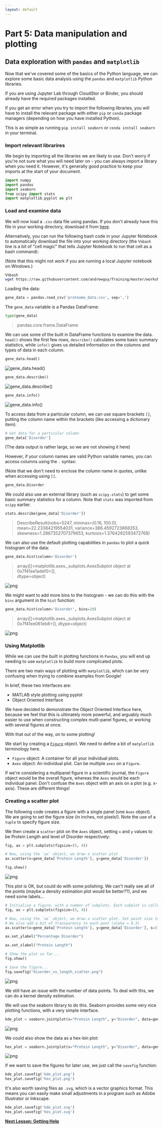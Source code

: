 ```yaml
---
layout: default
---
```

# Part 5: Data manipulation and plotting

## Data exploration with `pandas` and `matplotlib`

Now that we've covered some of the basics of the Python language, we can explore some basic data analysis using the `pandas` and `matplotlib` Python libraries.

If you are using Jupyter Lab through CloudStor or Binder, you should already have the required packages installed.

If you get an error when you try to import the following libraries, you will have to install the relevant package with either `pip` or `conda` package managers (depending on how you have installed Python).

This is as simple as running `pip install seaborn` or `conda install seaborn` in your terminal.




### Import relevant librarires

We begin by importing all the libraries we are likely to use. Don't worry if you're not sure what you will need later on - you can always import a library when you need it. However, it's generally good practice to keep your imports at the start of your document.


```python
import numpy
import pandas
import seaborn
from scipy import stats
import matplotlib.pyplot as plt
```

### Load and examine data

We will now load a `.csv` data file using pandas. If you don't already have this file in your working directory, download it from [here](https://raw.githubusercontent.com/andrewguy/Training/master/Intro_to_Python/data/proteome_data.csv).

Alternatively, you can run the following bash code in your Jupyter Notebook to automatically download the file into your working directory (the `%%bash` line is a bit of "cell magic" that tells Jupyter Notebook to run that cell as a bash command):

(Note that this might not work if you are running a local Jupyter notebook on Windows.)


```bash
%%bash
wget https://raw.githubusercontent.com/andrewguy/Training/master/workshops/Intro_to_Python/data/proteome_data.csv
```

Loading the data:

```python
gene_data = pandas.read_csv('proteome_data.csv', sep=',')
```

The `gene_data` variable is a Pandas DataFrame:


```python
type(gene_data)
```




>    pandas.core.frame.DataFrame



We can use some of the built in DataFrame functions to examine the data. `head()` shows the first few rows, `describe()` calculates some basic summary statistics, while `info()` gives us detailed information on the columns and types of data in each column.


```python
gene_data.head()
```

![gene_data.head()](../img/gene_data_table.png)

```python
gene_data.describe()
```

![gene_data.describe()](../img/gene_data_describe.png)


```python
gene_data.info()
```


![gene_data.info()](../img/gene_data_info.png)
 


To access data from a particular column, we can use square brackets `[]`, putting the column name within the brackets (like accessing a dictionary item):


```python
# Get data for a particular column
gene_data['Disorder']
```

(The data output is rather large, so we are not showing it here)


However, if your column names are valid Python variable names, you can access columns using the `.` syntax:

(Note that we don't need to enclose the column name in quotes, unlike when accessing using `[]`.


```python
gene_data.Disorder
```






We could also use an external library (such as `scipy.stats`) to get some basic summary statistics for a column. Note that `stats` was imported from `scipy` earlier.


```python
stats.describe(gene_data['Disorder'])
```




>    DescribeResult(nobs=5247, minmax=(0.16, 100.0), mean=22.23384219554031, variance=386.4592723868353, skewness=1.2867352707379653, kurtosis=1.3764282593472768)



We can also use the default plotting capabilities in `pandas` to plot a quick histogram of the data:


```python
gene_data.hist(column='Disorder')
```




>    array([[<matplotlib.axes._subplots.AxesSubplot object at 0x7f41ee1adef0>]],  
>          dtype=object)




![png](../img/output_155_1.png)


We might want to add more bins to the histogram - we can do this with the `bins` argument in the `hist` function:


```python
gene_data.hist(column='Disorder', bins=20)
```




>    array([[<matplotlib.axes._subplots.AxesSubplot object at 0x7f41ee061eb8>]],
>          dtype=object)




![png](../img/output_157_1.png)


### Using Matplotlib

While we can use the built in plotting functions in `Pandas`, you will end up needing to use `matplotlib` to build more complicated plots.

There are two main ways of plotting with `matplotlib`, which can be very confusing when trying to combine examples from Google!

In brief, these two interfaces are:
- MATLAB style plotting using pyplot
- Object Oriented Interface

We have decided to demonstrate the Object Oriented Interface here, because we feel that this is ultimately more powerful, and arguably much easier to use when constructing complex mutli-panel figures, or working with several figures at once.

With that out of the way, on to some plotting!



We start by creating a [`Figure`](https://matplotlib.org/api/_as_gen/matplotlib.figure.Figure.html#matplotlib.figure.Figure) object. We need to define a bit of `matplotlib` terminology here.

- `Figure` object: A container for all your individual plots.
- `Axes` object: An individual plot. Can be multiple `axes` on a `Figure`.

If we're considering a mutlipanel figure in a scientific journal, the `Figure` object would be the overall figure, whereas the `Axes` would be each individual panel. Don't confuse the `Axes` object with an axis on a plot (e.g. x-axis). These are different things!

### Creating a scatter plot
The following code creates a figure with a single panel (one `Axes` object). We are going to set the figure size (in inches, not pixels!). Note the use of a `tuple` to specify figure size.

We then create a `scatter` plot on the `Axes` object, setting `x` and `y` values to be Protein Length and level of Disorder respectively:


```python
fig, ax = plt.subplots(figsize=(5, 4))

# Now, using the `ax` object, we draw a scatter plot
ax.scatter(x=gene_data['Protein Length'], y=gene_data['Disorder'])

fig.show()
```


![png](../img/output_160_1.png)


This plot is OK, but could do with some polishing. We can't really see all of the points (maybe a density estimation plot would be better??), and we need some labels...


```python
# Initialise a figure, with a number of subplots. Each subplot is called an axis - this is what we draw our plot on.
fig, ax = plt.subplots(figsize=(5, 4))

# Now, using the `ax` object, we draw a scatter plot. Set point size to 3.
# We also add a bit of transparency to each pont (alpha = 0.3)
ax.scatter(x=gene_data['Protein Length'], y=gene_data['Disorder'], s=3, alpha=0.3)

ax.set_ylabel("Percentage Disorder")

ax.set_xlabel("Protein Length")

# Show the plot so far...
fig.show()

# Save the figure...
fig.savefig("disorder_vs_length_scatter.png")
```



![png](../img/output_162_1.png)


We still have an issue with the number of data points. To deal with this, we can do a kernel density estimation.

We will use the seaborn library to do this. Seaborn provides some very nice plotting functions, with a very simple interface.


```python
kde_plot = seaborn.jointplot(x="Protein Length", y="Disorder", data=gene_data, kind="kde")
```


![png](../img/output_164_1.png)


We could also show the data as a hex-bin plot:


```python
hex_plot = seaborn.jointplot(x="Protein Length", y="Disorder", data=gene_data, kind="hex")
```


![png](../img/output_166_1.png)


If we want to save the figures for later use, we just call the `savefig` function:


```python
kde_plot.savefig('kde_plot.png')
hex_plot.savefig('hex_plot.png')
```

It's also worth saving files as `.svg`, which is a vector graphics format. This means you can easily make small adjustments in a program such as Adobe Illustrator or Inkscape.


```python
kde_plot.savefig('kde_plot.svg')
hex_plot.savefig('hex_plot.svg')
```

[**Next Lesson: Getting Help**](https://andrewguy.github.io/Training/workshops/Intro_to_Python/lessons/06_getting-help)